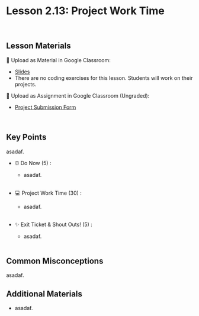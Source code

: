 # Lesson 2.13: Project Work Time

<br>

## Lesson Materials

📖 Upload as Material in Google Classroom:
- [Slides](https://docs.google.com/presentation/d/1GuiqBSeFStW9mQuiBbAUsn9JFHbIEt-6KvIjnpm109M/edit?usp=sharing)
- There are no coding exercises for this lesson. Students will work on their projects.

📝 Upload as Assignment in Google Classroom (Ungraded):
- [Project Submission Form](https://forms.gle/jpemUa2fTs6DFdCX8)

<br>

## Key Points
asadaf.

- ⏰ Do Now (5) : 
    -  asadaf. <br><br>

- 💻 Project Work Time (30) : 
    - asadaf. <br><br>

- ✨ Exit Ticket & Shout Outs! (5) : 
    - asadaf. <br><br>


## Common Misconceptions
asadaf.


## Additional Materials
- asadaf.
